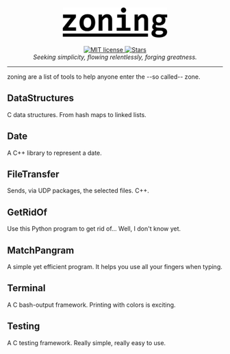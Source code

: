 <p align="center">
  <img src="docs/imgs/zoning-logo.png" alt="zoning" height="70px" ><br /><br />
  <a href="https://github.com/Garz4/zoning/blob/main/LICENSE">
    <img src="https://img.shields.io/github/license/Garz4/zoning" alt="MIT license">
  </a>
  <a href="https://github.com/Garz4/zoning/actions">
    <img src="https://img.shields.io/github/stars/Garz4/zoning?style=social" alt="Stars">
  </a>
  <br /><i>Seeking simplicity, flowing relentlessly, forging greatness.</i>
  <hr />
</p>

zoning are a list of tools to help anyone enter the --so called-- zone.

## DataStructures
C data structures. From hash maps to linked lists.

## Date
A C++ library to represent a date.

## FileTransfer
Sends, via UDP packages, the selected files. C++.

## GetRidOf
Use this Python program to get rid of... Well, I don't know yet.

## MatchPangram
A simple yet efficient program. It helps you use all your fingers when typing.

## Terminal
A C bash-output framework. Printing with colors is exciting.

## Testing
A C testing framework. Really simple, really easy to use.
